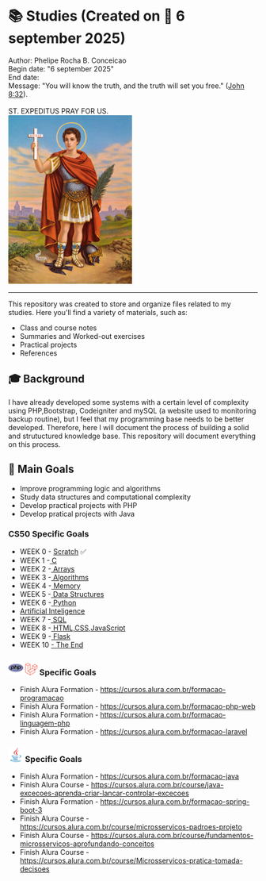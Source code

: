 # 📚 Studies (Created on 📅 6 september 2025)

Author: Phelipe Rocha B. Conceicao </br>
Begin date: "6 september 2025" </br>
End date: </br>
Message: "You will know the truth, and the truth will set you free." (<a href=https://www.vatican.va/archive/ENG0839/__PXG.HTM>John 8:32</a>).</br>
</br>ST. EXPEDITUS PRAY FOR US.</br>
<img src=Assets\images\Expeditus.jpg>

---
This repository was created to store and organize files related to my studies. Here you'll find a variety of materials, such as:

- Class and course notes
- Summaries and Worked-out exercises
- Practical projects
- References

## 🎓 Background

I have already developed some systems with a certain level of complexity using PHP,Bootstrap, Codeigniter and mySQL (a website used to monitoring backup routine), but I feel that my programming base needs to be better developed. 
Therefore, here I will document the process of building a solid and strutuctured knowledge base. This repository will document everything on this process.

## 🎯 Main Goals
- Improve programming logic and algorithms
- Study data structures and computational complexity
- Develop practical projects with PHP
- Develop pratical projects with Java

### CS50 Specific Goals 
- WEEK 0 - <a href=https://learning.edx.org/course/course-v1:HarvardX+CS50+X/block-v1:HarvardX+CS50+X+type@sequential+block@41335074798c4a65ac8d3fbdd31f5a49/>Scratch</a> ✅
- WEEK 1 -<a href=https://learning.edx.org/course/course-v1:HarvardX+CS50+X/block-v1:HarvardX+CS50+X+type@sequential+block@76ab3323330c4d9895a5e85028cbc2f6/> C  </a>
- WEEK 2 -<a href=https://learning.edx.org/course/course-v1:HarvardX+CS50+X/block-v1:HarvardX+CS50+X+type@sequential+block@52442dc728364068a280526913bb390e/> Arrays </a>
- WEEK 3 -<a href=https://learning.edx.org/course/course-v1:HarvardX+CS50+X/block-v1:HarvardX+CS50+X+type@sequential+block@f1b8f52f035048a39bfc051daabb4159/> Algorithms  </a>
- WEEK 4 -<a href=https://learning.edx.org/course/course-v1:HarvardX+CS50+X/block-v1:HarvardX+CS50+X+type@sequential+block@5f1410ab6b7149229b568d657c3baa2f/> Memory  </a>
- WEEK 5 -<a href=https://learning.edx.org/course/course-v1:HarvardX+CS50+X/block-v1:HarvardX+CS50+X+type@sequential+block@37b2c713b17049e3b73781f4d83f0ab6/> Data Structures  </a>
- WEEK 6 -<a href=https://learning.edx.org/course/course-v1:HarvardX+CS50+X/block-v1:HarvardX+CS50+X+type@sequential+block@9bbbe42de8fb420c80ff25e398c2fb2a/> Python  </a>
- <a href=https://learning.edx.org/course/course-v1:HarvardX+CS50+X/block-v1:HarvardX+CS50+X+type@sequential+block@21945530f3194b5c95e9af75e2c72cfe/>Artificial Inteligence  </a>
- WEEK 7 -<a href=https://learning.edx.org/course/course-v1:HarvardX+CS50+X/block-v1:HarvardX+CS50+X+type@sequential+block@d10757e51e1c406ca953820a30a1f4ed/> SQL  </a>
- WEEK 8 -<a href=https://learning.edx.org/course/course-v1:HarvardX+CS50+X/block-v1:HarvardX+CS50+X+type@sequential+block@285047c83b124824b92dd0bdc7841e9c/> HTML,CSS,JavaScript </a>
- WEEK 9 -<a href=https://learning.edx.org/course/course-v1:HarvardX+CS50+X/block-v1:HarvardX+CS50+X+type@sequential+block@26e2c4076442461a8b5369143b6a9c79/> Flask  </a>
- WEEK 10 <a href=https://learning.edx.org/course/course-v1:HarvardX+CS50+X/block-v1:HarvardX+CS50+X+type@sequential+block@26e2c4076442461a8b5369143b6a9c79/>- The End </a>


###  <img height=30em src=https://raw.githubusercontent.com/devicons/devicon/master/icons/php/php-original.svg /> <img height=25em src=https://raw.githubusercontent.com/devicons/devicon/master/icons/laravel/laravel-original.svg />  Specific Goals 
- Finish Alura Formation - https://cursos.alura.com.br/formacao-programacao
- Finish Alura Formation - https://cursos.alura.com.br/formacao-php-web
- Finish Alura Formation - https://cursos.alura.com.br/formacao-linguagem-php
- Finish Alura Formation - https://cursos.alura.com.br/formacao-laravel

### <img height=30em src=https://raw.githubusercontent.com/devicons/devicon/master/icons/java/java-original.svg /> Specific Goals 
- Finish Alura Formation - https://cursos.alura.com.br/formacao-java
- Finish Alura Course - https://cursos.alura.com.br/course/java-excecoes-aprenda-criar-lancar-controlar-excecoes
- Finish Alura Formation - https://cursos.alura.com.br/formacao-spring-boot-3
- Finish Alura Course - https://cursos.alura.com.br/course/microsservicos-padroes-projeto
- Finish Alura Course - https://cursos.alura.com.br/course/fundamentos-microsservicos-aprofundando-conceitos
- Finish Alura Course - https://cursos.alura.com.br/course/Microsservicos-pratica-tomada-decisoes
  
